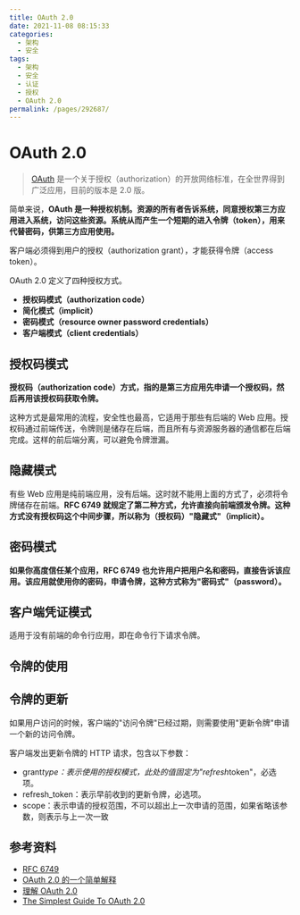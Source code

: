 ```yaml
---
title: OAuth 2.0
date: 2021-11-08 08:15:33
categories: 
  - 架构
  - 安全
tags: 
  - 架构
  - 安全
  - 认证
  - 授权
  - OAuth 2.0
permalink: /pages/292687/
---
```

# OAuth 2.0

> [OAuth](https://en.wikipedia.org/wiki/OAuth) 是一个关于授权（authorization）的开放网络标准，在全世界得到广泛应用，目前的版本是 2.0 版。

简单来说，**OAuth 是一种授权机制。资源的所有者告诉系统，同意授权第三方应用进入系统，访问这些资源。系统从而产生一个短期的进入令牌（token），用来代替密码，供第三方应用使用。**

客户端必须得到用户的授权（authorization grant），才能获得令牌（access token）。

OAuth 2.0 定义了四种授权方式。

- **授权码模式（authorization code）**
- **简化模式（implicit）**
- **密码模式（resource owner password credentials）**
- **客户端模式（client credentials）**

## 授权码模式

**授权码（authorization code）方式，指的是第三方应用先申请一个授权码，然后再用该授权码获取令牌。**

这种方式是最常用的流程，安全性也最高，它适用于那些有后端的 Web 应用。授权码通过前端传送，令牌则是储存在后端，而且所有与资源服务器的通信都在后端完成。这样的前后端分离，可以避免令牌泄漏。

## 隐藏模式

有些 Web 应用是纯前端应用，没有后端。这时就不能用上面的方式了，必须将令牌储存在前端。**RFC 6749 就规定了第二种方式，允许直接向前端颁发令牌。这种方式没有授权码这个中间步骤，所以称为（授权码）"隐藏式"（implicit）。**

## 密码模式

**如果你高度信任某个应用，RFC 6749 也允许用户把用户名和密码，直接告诉该应用。该应用就使用你的密码，申请令牌，这种方式称为"密码式"（password）。**

## 客户端凭证模式

适用于没有前端的命令行应用，即在命令行下请求令牌。

## 令牌的使用

## 令牌的更新

如果用户访问的时候，客户端的"访问令牌"已经过期，则需要使用"更新令牌"申请一个新的访问令牌。

客户端发出更新令牌的 HTTP 请求，包含以下参数：

- grant*type：表示使用的授权模式，此处的值固定为"refresh*token"，必选项。
- refresh_token：表示早前收到的更新令牌，必选项。
- scope：表示申请的授权范围，不可以超出上一次申请的范围，如果省略该参数，则表示与上一次一致

## 参考资料

- [RFC 6749](http://www.rfcreader.com/#rfc6749)
- [OAuth 2.0 的一个简单解释](https://www.ruanyifeng.com/blog/2019/04/oauth_design.html)
- [理解 OAuth 2.0](http://www.ruanyifeng.com/blog/2014/05/oauth_2_0.html)
- [The Simplest Guide To OAuth 2.0](https://darutk.medium.com/the-simplest-guide-to-oauth-2-0-8c71bd9a15bb)
